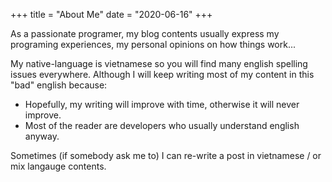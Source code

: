 +++
title = "About Me"
date = "2020-06-16"
+++

As a passionate programer, my blog contents usually express my programing experiences, my personal opinions on how things work...

My native-language is vietnamese so you will find many english spelling issues everywhere. Although I will keep writing most of my content in this "bad" english because:

* Hopefully, my writing will improve with time, otherwise it will never improve.
* Most of the reader are developers who usually understand english anyway.

Sometimes (if somebody ask me to) I can re-write a post in vietnamese / or mix langauge contents.
